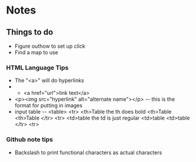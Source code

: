 # Notes

## Things to do
* Figure outhow to set up click
* Find a map to use

### HTML Language Tips
* The "\<a>" will do hyperlinks
* * \<a href="url">link text\</a>
* \<p>\<img src="hyperlink" alt="alternate name">\</p>
 -- this is the format for putting in images
* input table -- \<table>
        \<tr>
          \<th>Table</th> the th does bold
          \<th>Table</th>
          \<th>Table</th>
        \</tr>
        \<tr>
          \<td>table</td> the td is just regular
          \<td>table</td>
          \<td>table</td>
        \</tr>
        \<tr>

### Github note tips
* Backslash to print functional characters as actual characters
